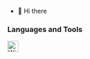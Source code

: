 - 👋 Hi there
<!---
barno65/barno65 is a ✨ special ✨ repository because its `README.md` (this file) appears on your GitHub profile.
You can click the Preview link to take a look at your changes.
--->
### Languages and Tools
<img align="left" alt="Windows" width="25px" style="padding-right:10px;" src="https://cdn.jsdelivr.net/gh/devicons/devicon@latest/icons/windows11/windows11-original.svg" />
          
